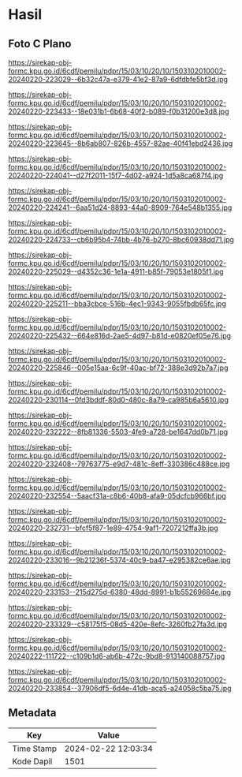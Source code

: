 # Hasil

## Foto C Plano

https://sirekap-obj-formc.kpu.go.id/6cdf/pemilu/pdpr/15/03/10/20/10/1503102010002-20240220-223029--6b32c47a-e379-41e2-87a9-6dfdbfe5bf3d.jpg

https://sirekap-obj-formc.kpu.go.id/6cdf/pemilu/pdpr/15/03/10/20/10/1503102010002-20240220-223433--18e031b1-6b68-40f2-b089-f0b31200e3d8.jpg

https://sirekap-obj-formc.kpu.go.id/6cdf/pemilu/pdpr/15/03/10/20/10/1503102010002-20240220-223645--8b6ab807-826b-4557-82ae-40f41ebd2436.jpg

https://sirekap-obj-formc.kpu.go.id/6cdf/pemilu/pdpr/15/03/10/20/10/1503102010002-20240220-224041--d27f2011-15f7-4d02-a924-1d5a8ca687f4.jpg

https://sirekap-obj-formc.kpu.go.id/6cdf/pemilu/pdpr/15/03/10/20/10/1503102010002-20240220-224241--6aa51d24-8893-44a0-8909-764e548b1355.jpg

https://sirekap-obj-formc.kpu.go.id/6cdf/pemilu/pdpr/15/03/10/20/10/1503102010002-20240220-224733--cb6b95b4-74bb-4b76-b270-8bc60938dd71.jpg

https://sirekap-obj-formc.kpu.go.id/6cdf/pemilu/pdpr/15/03/10/20/10/1503102010002-20240220-225029--d4352c36-1e1a-4911-b85f-79053e1805f1.jpg

https://sirekap-obj-formc.kpu.go.id/6cdf/pemilu/pdpr/15/03/10/20/10/1503102010002-20240220-225211--bba3cbce-516b-4ec1-9343-9055fbdb65fc.jpg

https://sirekap-obj-formc.kpu.go.id/6cdf/pemilu/pdpr/15/03/10/20/10/1503102010002-20240220-225432--664e816d-2ae5-4d97-b81d-e0820ef05e76.jpg

https://sirekap-obj-formc.kpu.go.id/6cdf/pemilu/pdpr/15/03/10/20/10/1503102010002-20240220-225846--005e15aa-6c9f-40ac-bf72-388e3d92b7a7.jpg

https://sirekap-obj-formc.kpu.go.id/6cdf/pemilu/pdpr/15/03/10/20/10/1503102010002-20240220-230114--0fd3bddf-80d0-480c-8a79-ca985b6a5610.jpg

https://sirekap-obj-formc.kpu.go.id/6cdf/pemilu/pdpr/15/03/10/20/10/1503102010002-20240220-232222--8fb81336-5503-4fe9-a728-be1647dd0b71.jpg

https://sirekap-obj-formc.kpu.go.id/6cdf/pemilu/pdpr/15/03/10/20/10/1503102010002-20240220-232408--79763775-e9d7-481c-8eff-330386c488ce.jpg

https://sirekap-obj-formc.kpu.go.id/6cdf/pemilu/pdpr/15/03/10/20/10/1503102010002-20240220-232554--5aacf31a-c8b6-40b8-afa9-05dcfcb966bf.jpg

https://sirekap-obj-formc.kpu.go.id/6cdf/pemilu/pdpr/15/03/10/20/10/1503102010002-20240220-232731--bfcf5f87-1e89-4754-9af1-7207212ffa3b.jpg

https://sirekap-obj-formc.kpu.go.id/6cdf/pemilu/pdpr/15/03/10/20/10/1503102010002-20240220-233016--9b21236f-5374-40c9-ba47-e295382ce6ae.jpg

https://sirekap-obj-formc.kpu.go.id/6cdf/pemilu/pdpr/15/03/10/20/10/1503102010002-20240220-233153--215d275d-6380-48dd-8991-b1b55269684e.jpg

https://sirekap-obj-formc.kpu.go.id/6cdf/pemilu/pdpr/15/03/10/20/10/1503102010002-20240220-233329--c58175f5-08d5-420e-8efc-3260fb27fa3d.jpg

https://sirekap-obj-formc.kpu.go.id/6cdf/pemilu/pdpr/15/03/10/20/10/1503102010002-20240222-111722--c109b1d6-ab6b-472c-9bd8-913140088757.jpg

https://sirekap-obj-formc.kpu.go.id/6cdf/pemilu/pdpr/15/03/10/20/10/1503102010002-20240220-233854--37906df5-6d4e-41db-aca5-a24058c5ba75.jpg


## Metadata

| Key        | Value               |
| ---------- | ------------------- |
| Time Stamp | 2024-02-22 12:03:34 |
| Kode Dapil | 1501                |



